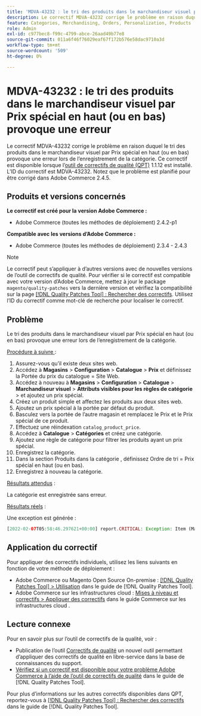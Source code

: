 ```yaml
---
title: 'MDVA-43232 : le tri des produits dans le marchandiseur visuel par Prix spécial en haut (ou en bas) provoque une erreur'
description: Le correctif MDVA-43232 corrige le problème en raison duquel le tri des produits dans le marchandiseur visuel par Prix spécial en haut (ou en bas) provoque une erreur lors de l’enregistrement de la catégorie. Ce correctif est disponible lorsque l’outil [Outil de correctifs de la qualité (QPT)](https://experienceleague.adobe.com/fr/docs/commerce-operations/tools/quality-patches-tool/quality-patches-tool-to-self-serve-quality-patches) 1.1.12 est installé. L’ID du correctif est MDVA-43232. Notez que le problème est planifié pour être corrigé dans Adobe Commerce 2.4.5.
feature: Categories, Merchandising, Orders, Personalization, Products
role: Admin
exl-id: c977bec8-f99c-4799-abce-26aad49b77e8
source-git-commit: 011a6f46f76029eaf67f172b576e58dac9710a3d
workflow-type: tm+mt
source-wordcount: '509'
ht-degree: 0%

---
```


# MDVA-43232 : le tri des produits dans le marchandiseur visuel par Prix spécial en haut (ou en bas) provoque une erreur

Le correctif MDVA-43232 corrige le problème en raison duquel le tri des produits dans le marchandiseur visuel par Prix spécial en haut (ou en bas) provoque une erreur lors de l’enregistrement de la catégorie. Ce correctif est disponible lorsque l’[outil de correctifs de qualité (QPT)](https://experienceleague.adobe.com/fr/docs/commerce-operations/tools/quality-patches-tool/quality-patches-tool-to-self-serve-quality-patches) 1.1.12 est installé. L’ID du correctif est MDVA-43232. Notez que le problème est planifié pour être corrigé dans Adobe Commerce 2.4.5.

## Produits et versions concernés

**Le correctif est créé pour la version Adobe Commerce :**

* Adobe Commerce (toutes les méthodes de déploiement) 2.4.2-p1

**Compatible avec les versions d’Adobe Commerce :**

* Adobe Commerce (toutes les méthodes de déploiement) 2.3.4 - 2.4.3

>[!NOTE]
>
>Le correctif peut s’appliquer à d’autres versions avec de nouvelles versions de l’outil de correctifs de qualité. Pour vérifier si le correctif est compatible avec votre version d’Adobe Commerce, mettez à jour le package `magento/quality-patches` vers la dernière version et vérifiez la compatibilité sur la page [[!DNL Quality Patches Tool] : Rechercher des correctifs](https://experienceleague.adobe.com/fr/docs/commerce-operations/tools/quality-patches-tool/quality-patches-tool-to-self-serve-quality-patches). Utilisez l’ID du correctif comme mot-clé de recherche pour localiser le correctif.

## Problème

Le tri des produits dans le marchandiseur visuel par Prix spécial en haut (ou en bas) provoque une erreur lors de l’enregistrement de la catégorie.

<u>Procédure à suivre </u> :

1. Assurez-vous qu’il existe deux sites web.
1. Accédez à **Magasins** > **Configuration** > **Catalogue** > **Prix** et définissez la Portée du prix du catalogue = Site Web.
1. Accédez à nouveau à **Magasins** > **Configuration** > **Catalogue** > **Marchandiseur visuel** > **Attributs visibles pour les règles de catégorie** > et ajoutez un prix spécial.
1. Créez un produit simple et affectez les produits aux deux sites web.
1. Ajoutez un prix spécial à la portée par défaut du produit.
1. Basculez vers la portée de l’autre magasin et remplacez le Prix et le Prix spécial de ce produit.
1. Effectuez une réindexation `catalog_product_price`.
1. Accédez à **Catalogue** > **Catégories** et créez une catégorie.
1. Ajoutez une règle de catégorie pour filtrer les produits ayant un prix spécial.
1. Enregistrez la catégorie.
1. Dans la section Produits dans la catégorie , définissez Ordre de tri = Prix spécial en haut (ou en bas).
1. Enregistrez à nouveau la catégorie.

<u>Résultats attendus</u> :

La catégorie est enregistrée sans erreur.

<u>Résultats réels</u> :

Une exception est générée :

```php
[2022-02-07T05:58:46.297621+00:00] report.CRITICAL: Exception: Item (Magento\Catalog\Model\Product\Interceptor) with the same ID "1" already exists. in /lib/internal/Magento/Framework/Data/Collection.php:407
```

## Application du correctif

Pour appliquer des correctifs individuels, utilisez les liens suivants en fonction de votre méthode de déploiement :

* Adobe Commerce ou Magento Open Source On-premise : [[!DNL Quality Patches Tool] > Utilisation](/help/tools/quality-patches-tool/usage.md) dans le guide de [!DNL Quality Patches Tool].
* Adobe Commerce sur les infrastructures cloud : [Mises à niveau et correctifs > Appliquer des correctifs](https://experienceleague.adobe.com/docs/commerce-cloud-service/user-guide/develop/upgrade/apply-patches.html?lang=fr) dans le guide Commerce sur les infrastructures cloud .

## Lecture connexe

Pour en savoir plus sur l’outil de correctifs de la qualité, voir :

* Publication de l’outil [Correctifs de qualité](https://experienceleague.adobe.com/fr/docs/commerce-operations/tools/quality-patches-tool/quality-patches-tool-to-self-serve-quality-patches) un nouvel outil permettant d’appliquer des correctifs de qualité en libre-service dans la base de connaissances du support.
* [Vérifiez si un correctif est disponible pour votre problème Adobe Commerce à l’aide de l’outil de correctifs de qualité](/help/tools/quality-patches-tool/patches-available-in-qpt/check-patch-for-magento-issue-with-magento-quality-patches.md) dans le guide de [!DNL Quality Patches Tool].

Pour plus d’informations sur les autres correctifs disponibles dans QPT, reportez-vous à [[!DNL Quality Patches Tool] : Rechercher des correctifs](https://experienceleague.adobe.com/tools/commerce-quality-patches/index.html?lang=fr) dans le guide de [!DNL Quality Patches Tool].
